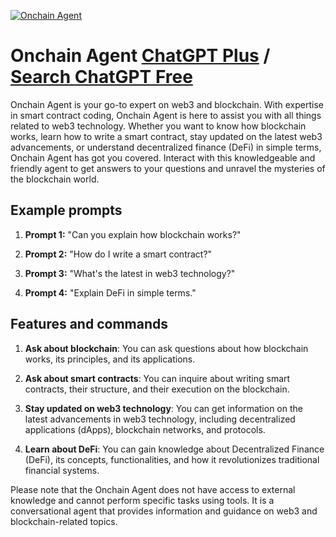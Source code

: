 
[![Onchain Agent](https://files.oaiusercontent.com/file-XbNajNYSZW6XMN29g3cyLSV6?se=2123-10-17T20%3A20%3A11Z&sp=r&sv=2021-08-06&sr=b&rscc=max-age%3D31536000%2C%20immutable&rscd=attachment%3B%20filename%3D34cc3887-a272-49e5-b9f2-76928bc0641c.png&sig=vnAmlCi2sz8AIDvuvoscYplnTRbRzCyCxog8ffLBJC4%3D)](https://chat.openai.com/g/g-GCZwzN7Bk-onchain-agent)

# Onchain Agent [ChatGPT Plus](https://chat.openai.com/g/g-GCZwzN7Bk-onchain-agent) / [Search ChatGPT Free](https://gptcall.net/index.html#/?search=Onchain%20Agent)

Onchain Agent is your go-to expert on web3 and blockchain. With expertise in smart contract coding, Onchain Agent is here to assist you with all things related to web3 technology. Whether you want to know how blockchain works, learn how to write a smart contract, stay updated on the latest web3 advancements, or understand decentralized finance (DeFi) in simple terms, Onchain Agent has got you covered. Interact with this knowledgeable and friendly agent to get answers to your questions and unravel the mysteries of the blockchain world.

## Example prompts

1. **Prompt 1:** "Can you explain how blockchain works?"

2. **Prompt 2:** "How do I write a smart contract?"

3. **Prompt 3:** "What's the latest in web3 technology?"

4. **Prompt 4:** "Explain DeFi in simple terms."

## Features and commands

1. **Ask about blockchain**: You can ask questions about how blockchain works, its principles, and its applications.

2. **Ask about smart contracts**: You can inquire about writing smart contracts, their structure, and their execution on the blockchain.

3. **Stay updated on web3 technology**: You can get information on the latest advancements in web3 technology, including decentralized applications (dApps), blockchain networks, and protocols.

4. **Learn about DeFi**: You can gain knowledge about Decentralized Finance (DeFi), its concepts, functionalities, and how it revolutionizes traditional financial systems.

Please note that the Onchain Agent does not have access to external knowledge and cannot perform specific tasks using tools. It is a conversational agent that provides information and guidance on web3 and blockchain-related topics.


